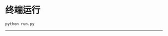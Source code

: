 # 终端运行

```shell
python run.py
```
****************************************************************************************************************************************************************************************************************************************************************************************************************************************************************